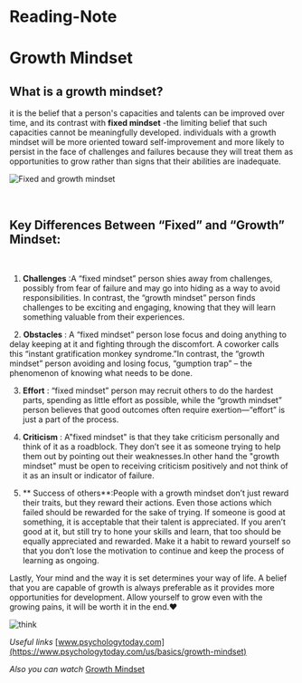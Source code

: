 # Reading-Note

# Growth Mindset

## What is a growth mindset?
 it is the belief that a person's capacities and talents can be improved over time, and its contrast with **fixed mindset** -the limiting belief that such capacities cannot be meaningfully developed. individuals with a growth mindset will be more oriented toward self-improvement and more likely to persist in the face of challenges and failures because they will treat them as opportunities to grow rather than signs that their abilities are inadequate.
 &nbsp;
 
 ![Fixed and growth mindset](https://image.shutterstock.com/image-illustration/difference-between-positive-growth-negative-600w-1244995894.jpg)
 
&nbsp;
## Key Differences Between “Fixed” and “Growth” Mindset:
&nbsp;
1. **Challenges** :A “fixed mindset” person shies away from challenges, possibly from fear of failure and may go into hiding as a way to avoid responsibilities. In contrast, the “growth mindset” person finds challenges to be exciting and engaging, knowing that they will learn something valuable from their experiences.

&nbsp;
2. **Obstacles** :  A “fixed mindset” person lose focus and doing anything to delay keeping at it and fighting through the discomfort. A coworker calls this “instant gratification monkey syndrome.”In contrast, the “growth mindset” person avoiding and losing focus, “gumption trap” – the phenomenon of knowing what needs to be done.

3. **Effort** : “fixed mindset” person may recruit others to do the hardest parts, spending as little effort as possible, while the “growth mindset” person believes that good outcomes often require exertion—“effort” is just a part of the process. 

4. **Criticism** : A"fixed mindset" is that they take criticism personally and think of it as a roadblock. They don’t see it as someone trying to help them out by pointing out their weaknesses.In other hand the "growth mindset" must be  open to receiving criticism positively and not think of it as an insult or indicator of failure. 

5. ** Success of others**:People with a growth mindset don’t just reward their traits, but they reward their actions. Even those actions which failed should be rewarded for the sake of trying. If someone is good at something, it is acceptable that their talent is appreciated. If you aren’t good at it, but still try to hone your skills and learn, that too should be equally appreciated and rewarded. Make it a habit to reward yourself so that you don’t lose the motivation to continue and keep the process of learning as ongoing.

Lastly, Your mind and the way it is set determines your way of life. A belief that you are capable of growth is always preferable as it provides more opportunities for development. Allow yourself to grow even with the growing pains, it will be worth it in the end.:heart:

![think](https://xo0nvnzhfg-flywheel.netdna-ssl.com/wp-content/uploads/2020/05/anthony-tori-9qYKMbBCFjc-unsplash-1024x683.jpg)

*Useful links*
[www.psychologytoday.com](https://www.psychologytoday.com/us/basics/growth-mindset)

 *Also you can watch*
[Growth Mindset](https://www.youtube.com/watch?reload=9&v=rUJkbWNnNy4)
